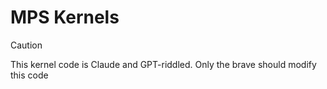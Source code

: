 # MPS Kernels

> [!CAUTION]
> This kernel code is Claude and GPT-riddled.
> Only the brave should modify this code
